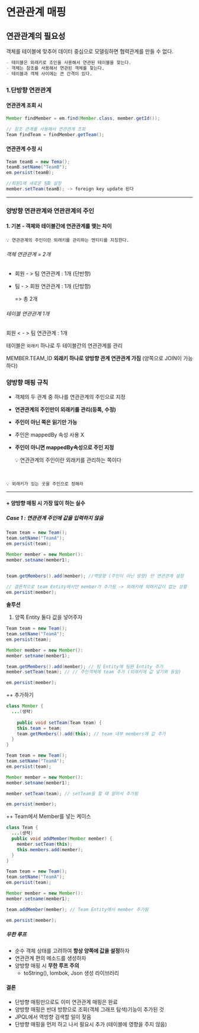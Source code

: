 # 연관관계 매핑

## 연관관계의 필요성 

객체를 테이블에 맞추어 데이터 중심으로 모델링하면 협력관계를 만들 수 없다.

```markdown
- 테이블은 외래키로 조인을 사용해서 연관된 테이블을 찾는다.
- 객체는 참조를 사용해서 연관된 객체를 찾는다.
- 테이블과 객체 사이에는 큰 간격이 있다.
```

### 1.단방향 연관관계

#### 연관관계 조회 시

```java
Member findMember = em.find(Member.class, member.getId());

// 참조 관계를 사용해서 연관관계 조회
Team findTeam = findMember.getTeam();
```

#### 연관관계 수정 시

```java
Team teamB = new Tema();
teamB.setName("TeamB");
em.persist(teamB);

//회원1에 새로운 팀B 설정
member.setTeam(teamB); -> foreign key update 된다
```

---
### 양방향 연관관계와 연관관계의 주인

#### 1. 기본 - 객체와 테이블간에 연관관계를 맺는 차이
    
    💡 연관관계의 주인이란 외래키를 관리하는 엔티티를 지칭한다.


###### 객체 연관관계 = 2개
- 회원 - > 팀 연관관계 : 1개 (단반향)
- 팀  - >  회원 연관관계 : 1개 (단방향)

    => 총 2개 
###### 테이블 연관관계 1개

회원 < - > 팀 연관관계 : 1개

테이블은 `외래키` 하나로 두 테이블간의 연관관계를 관리

MEMBER.TEAM_ID **외래키 하나로 양방향 관계 연관관계 가짐**
(양쪽으로 JOIN이 가능하다)

### 양방향 매핑 규칙 

- 객체의 두 관계 중 하나를 연관관계의 주인으로 지정
- **연관관계의 주인만이 외래키를 관리(등록, 수정)**
- **주인이 아닌 쪽은 읽기만 가능**
- 주인은 mappedBy 속성 사용 X
- **주인이 아니면 mappedBy속성으로 주인 지정**


    💡 연관관계의 주인이란 외래키를 관리하는 쪽이다

<br>

    💡 외래키가 있는 곳을 주인으로 정해라

---
#### + 양방향 매핑 시 가장 많이 하는 실수
##### Case 1 : 연관관계 주인에 값을 입력하지 않음

```java
Team team = new Team();
team.setName("TeamA");
em.persist(team);

Member member = new Member():
member.setname(member1);


team.getMembers().add(member); //역방향 (주인이 아닌 방향) 만 연관관계 설정
        
// 결론적으로 team Entity에서만 member가 추가됨 -> 외래키에 외래키값이 없는 상황
em.persist(member);
```

**솔루션**
1. 양쪽 Entity 둘다 값을 넣어주자

```java
Team team = new Team();
team.setName("TeamA");
em.persist(team);

Member member = new Member():
member.setname(member1);

team.getMembers().add(member); // 팀 Entity에 팀원 Entity 추가
member.setTeam(team); // // 주인객체에 team 추가 (외래키에 값 넣기와 동일)

em.persist(member);
```

++ 추가하기
```java
class Member {
  ...(생략)
  
    public void setTeam(Team team) {
    this.team = team;
    team.getMembers().add(this); // team 내부 members에 값 추가
  }
}
```
```java
Team team = new Team();
team.setName("TeamA");
em.persist(team);

Member member = new Member():
member.setname(member1);

member.setTeam(team); // setTeam을 할 때 알아서 추가됨

em.persist(member);
```

++ Team에서 Member를 넣는 케이스
```java
class Team {
  ...(생략)
  public void addMember(Member member) {
    member.setTeam(this);
    this.members.add(member);
  }
}
```

```java
Team team = new Team();
team.setName("TeamA");
em.persist(team);

Member member = new Member():
member.setname(member1);

team.addMember(member); // Team Entity에서 member 추가됨

em.persist(member);
```
##### 무한 루프
- 순수 객체 상태를 고려하여 **항상 양쪽에 값을 설정**하자
- 연관관계 편의 메소드를 생성하자
- 양방향 매핑 시 **무한 루프 주의**
  - toString(), lombok, Json 생성 라이브러리

#### 결론
+ 단방향 매핑만으로도 이미 연관관계 매핑은 완료
+ 양방향 매핑은 반대 방향으로 조회(객체 그래프 탐색)기능이 추가된 것
+ JPQL에서 역방향 검색할 일이 잦음
+ 단방향 매핑을 먼저 하고 나서 필요시 추가 (테이블에 영향을 주지 않음)


